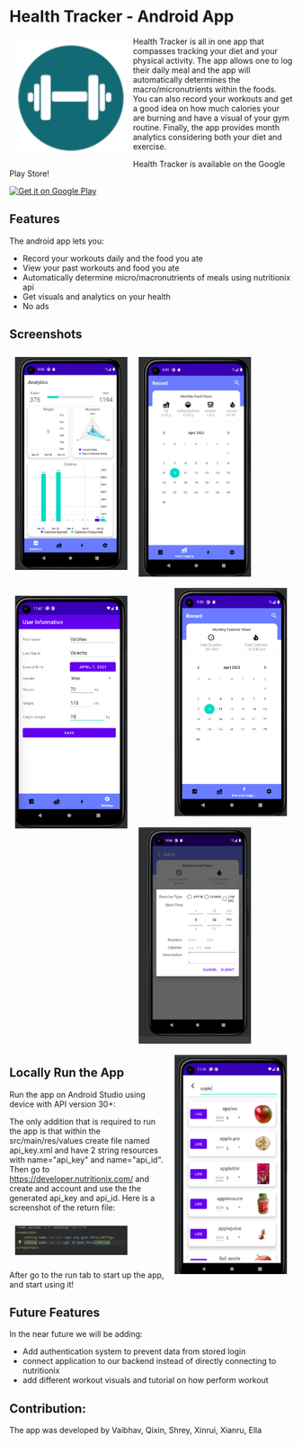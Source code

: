 # Health Tracker - Android App 

<img src="/readme/app_icon.png" align="left"
width="200" hspace="10" vspace="10">

Health Tracker is all in one app that compasses tracking your 
diet and your physical activity. The app allows one to log their 
daily meal and the app will automatically determines the macro/micronutrients 
within the foods. You can also record your workouts and get a good idea on 
how much calories your are burning and have a visual of your gym routine. Finally,
the app provides month analytics considering both your diet and exercise. 

Health Tracker is available on the Google Play Store!

<p align="left">
<a href="https://play.google.com/store/apps/details?id=com.group11.healthtrackerapp">
    <img alt="Get it on Google Play"
        height="80"
        src="https://play.google.com/intl/en_us/badges/images/generic/en_badge_web_generic.png" />
</a>
        </p>

## Features

The android app lets you:
- Record your workouts daily and the food you ate
- View your past workouts and food you ate
- Automatically determine micro/macronutrients of meals using nutritionix api
- Get visuals and analytics on your health
- No ads

## Screenshots

[<img src="/readme/ss1.png" align="left"
width="200"
    hspace="10" vspace="10">](/readme/ss1.png)
[<img src="/readme/ss2.png" align="center"
width="200"
    hspace="10" vspace="10">](/readme/ss2.png)
[<img src="/readme/ss3.png" align="right"
width="200"
hspace="10" vspace="10">](/readme/ss3.png)

[<img src="/readme/ss4.png" align="left"
width="200"
hspace="10" vspace="10">](/readme/ss4.png)
[<img src="/readme/ss5.png" align="center"
width="200"
hspace="10" vspace="10">](/readme/ss5.png)
[<img src="/readme/ss6.png" align="right"
width="200"
hspace="10" vspace="10">](/readme/ss6.png)

## Locally Run the App

Run the app on Android Studio using device with API version 30+:

The only addition that is required to run the app is that within the src/main/res/values create file named api_key.xml
and have 2 string resources with name="api_key" and name="api_id". Then go to https://developer.nutritionix.com/ and create and account
and use the the generated api_key and api_id. Here is a screenshot of the return file:

<img src="/readme/api.png"
width="200" hspace="10" vspace="10">

After go to the run tab to start up the app, and start using it!

## Future Features

In the near future we will be adding:
- Add authentication system to prevent data from stored login
- connect application to our backend instead of directly connecting to nutritionix
- add different workout visuals and tutorial on how perform workout


## Contribution:
The app was developed by Vaibhav, Qixin, Shrey, Xinrui, Xianru, Ella
